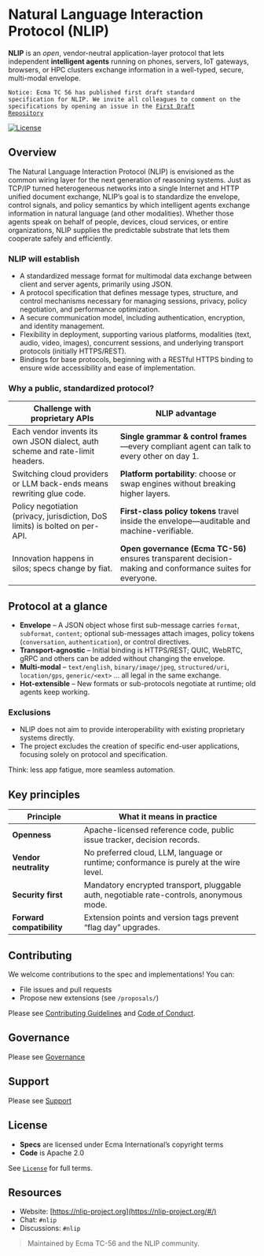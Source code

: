 # Natural Language Interaction Protocol (NLIP)

**NLIP** is an *open*, vendor-neutral application-layer protocol that lets independent **intelligent agents** running on phones, servers, IoT gateways, browsers, or HPC clusters exchange information in a well-typed, secure, multi-modal envelope. 

<code>Notice: Ecma TC 56 has published first draft standard specification for NLIP. We invite all colleagues to comment on the specifications by opening an issue in the [First Draft Repository](https://github.com/nlip-project/ecma_draft1) </code>

[![License](https://img.shields.io/badge/License-Apache--2.0-blue)](./LICENSE)

## Overview

The Natural Language Interaction Protocol (NLIP) is envisioned as the common wiring layer for the next generation of reasoning systems. Just as TCP/IP turned heterogeneous networks into a single Internet and HTTP unified document exchange, NLIP’s goal is to standardize the envelope, control signals, and policy semantics by which intelligent agents exchange information in natural language (and other modalities). Whether those agents speak on behalf of people, devices, cloud services, or entire organizations, NLIP supplies the predictable substrate that lets them cooperate safely and efficiently.

### NLIP will establish
- A standardized message format for multimodal data exchange between client and server agents, primarily using JSON.
- A protocol specification that defines message types, structure, and control mechanisms necessary for managing sessions, privacy, policy negotiation, and performance optimization.
- A secure communication model, including authentication, encryption, and identity management.
- Flexibility in deployment, supporting various platforms, modalities (text, audio, video, images), concurrent sessions, and underlying transport protocols (initially HTTPS/REST).
- Bindings for base protocols, beginning with a RESTful HTTPS binding to ensure wide accessibility and ease of implementation.

### Why a public, standardized protocol?

| Challenge with proprietary APIs | NLIP advantage |
|---------------------------------|----------------|
| Each vendor invents its own JSON dialect, auth scheme and rate-limit headers. | **Single grammar & control frames**—every compliant agent can talk to every other on day 1. |
| Switching cloud providers or LLM back-ends means rewriting glue code. | **Platform portability**: choose or swap engines without breaking higher layers. |
| Policy negotiation (privacy, jurisdiction, DoS limits) is bolted on per-API. | **First-class policy tokens** travel inside the envelope—auditable and machine-verifiable. |
| Innovation happens in silos; specs change by fiat. | **Open governance (Ecma TC-56)** ensures transparent decision-making and conformance suites for everyone. |

## Protocol at a glance

* **Envelope** – A JSON object whose first sub-message carries `format`, `subformat`, `content`; optional sub-messages attach images, policy tokens (`conversation`, `authentication`), or control directives.
* **Transport-agnostic** – Initial binding is HTTPS/REST; QUIC, WebRTC, gRPC and others can be added without changing the envelope.
* **Multi-modal** – `text/english`, `binary/image/jpeg`, `structured/uri`, `location/gps`, `generic/<ext>` … all legal in the same exchange.
* **Hot-extensible** – New formats or sub-protocols negotiate at runtime; old agents keep working.

### Exclusions
- NLIP does not aim to provide interoperability with existing proprietary systems directly.
- The project excludes the creation of specific end-user applications, focusing solely on protocol and specification.

Think: less app fatigue, more seamless automation.

## Key principles

| Principle | What it means in practice |
|-----------|---------------------------|
| **Openness** | Apache-licensed reference code, public issue tracker, decision records. |
| **Vendor neutrality** | No preferred cloud, LLM, language or runtime; conformance is purely at the wire level. |
| **Security first** | Mandatory encrypted transport, pluggable auth, negotiable rate-controls, anonymous mode. |
| **Forward compatibility** | Extension points and version tags prevent “flag day” upgrades. |

## Contributing

We welcome contributions to the spec and implementations! You can:

- File issues and pull requests
- Propose new extensions (see `/proposals/`)

Please see [Contributing Guidelines](CONTRIBUTING?id=contributing-to-nlip) and [Code of Conduct](./CODE_OF_CONDUCT.md).

## Governance

Please see [Governance](./GOVERNANCE.md)

## Support

Please see [Support](./SUPPORT.md)

## License

- **Specs** are licensed under Ecma International’s copyright terms
- **Code** is Apache 2.0

See [`License`](./LICENSE) for full terms.

## Resources

- Website: [https://nlip-project.org](https://nlip-project.org/#/)
- Chat: `#nlip`
- Discussions: `#nlip`

> Maintained by Ecma TC-56 and the NLIP community.
